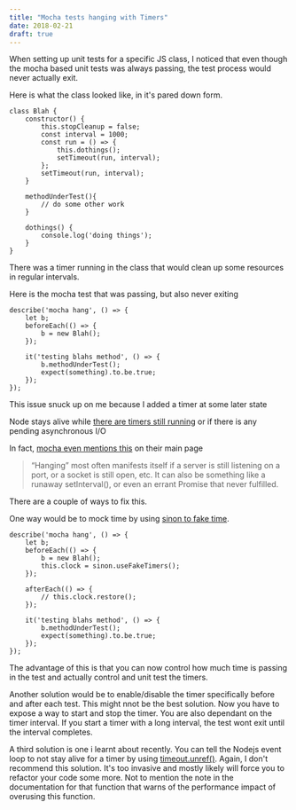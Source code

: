 ```yaml
---
title: "Mocha tests hanging with Timers"
date: 2018-02-21
draft: true
---
```


When setting up unit tests for a specific JS class, I noticed that even though the 
mocha based unit tests was always passing, the test process would never actually exit.

Here is what the class looked like, in it's pared down form.

```
class Blah {
	constructor() {
		this.stopCleanup = false;
		const interval = 1000;
		const run = () => {
			this.dothings();
            setTimeout(run, interval);
		};
		setTimeout(run, interval);
	}
	
	methodUnderTest(){
	    // do some other work
	}

	dothings() {
		console.log('doing things');
	} 
}
```

There was a timer running in the class that would clean up some resources in 
regular intervals.


Here is the mocha test that was passing, but also never exiting

```
describe('mocha hang', () => {
	let b;
	beforeEach(() => {
		b = new Blah();
	}); 

	it('testing blahs method', () => { 
		b.methodUnderTest();
		expect(something).to.be.true; 
	});
});
```

This issue snuck up on me because I added a timer at some later 
state

Node stays alive while [there are timers still running](https://nodejs.org/en/docs/guides/event-loop-timers-and-nexttick/)
or if there is any pending asynchronous I/O

In fact, [mocha even mentions this](https://mochajs.org/) on their main page

> “Hanging” most often manifests itself if a server is still 
listening on a port, or a socket is still open, etc. 
It can also be something like a runaway setInterval(), 
or even an errant Promise that never fulfilled.

There are a couple of ways to fix this.

One way would be to mock time by using [sinon to fake time](http://sinonjs.org/releases/v4.4.2/fake-timers/).

```
describe('mocha hang', () => {
	let b;
	beforeEach(() => {
		b = new Blah();
		this.clock = sinon.useFakeTimers();		
	});

	afterEach(() => {
		// this.clock.restore();
	});

	it('testing blahs method', () => { 
		b.methodUnderTest();
		expect(something).to.be.true; 
	});
});
```

The advantage of this is that you can now control how much time
is passing in the test and actually control and unit test the 
timers.


Another solution would be to enable/disable the timer specifically 
before and after each test.
This might nnot be the best solution. Now you have to expose a way 
to start and stop the timer. You are also dependant on the timer interval.
If you start a timer with a long interval, the test wont exit until
the interval completes.

A third solution is one i learnt about recently. You can tell the Nodejs 
event loop to not stay alive for a timer by using [timeout.unref()](https://nodejs.org/api/timers.html#timers_timeout_unref).
Again, I don't recommend this solution. It's too invasive and mostly 
likely will force you to refactor your code some more.
Not to mention the note in the documentation for that function 
that warns of the performance impact of overusing this function.
